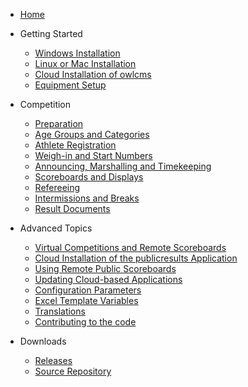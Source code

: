 * [Home](index)
* Getting Started

  *	[Windows Installation](LocalWindowsSetup)
  * [Linux or Mac Installation](LocalLinuxMacSetup)
  *	[Cloud Installation of owlcms](Cloud)
  *	[Equipment Setup](EquipmentSetup)
* Competition

  *	[Preparation](Preparation)
  *	[Age Groups and Categories](Categories)
  *	[Athlete Registration](Registration)
  *	[Weigh-in and Start Numbers](WeighIn)
  *	[Announcing, Marshalling and Timekeeping](Announcing)
  *	[Scoreboards and Displays](Displays)
  *	[Refereeing](Refereeing)
  *	[Intermissions and Breaks](Breaks)
  *	[Result Documents](Documents)

* Advanced Topics
  *	[Virtual Competitions and Remote Scoreboards](Virtual)
  *	[Cloud Installation of the publicresults Application](Remote)
  *	[Using Remote Public Scoreboards](RunPublicResults)
  *	[Updating Cloud-based Applications](UpdatingCloudApplications)
  *	[Configuration Parameters](Configuration)
  *	[Excel Template Variables](TemplateVariables)
  *	[Translations](Translation)
  *	[Contributing to the code](Gitpod)
* Downloads

  *	[Releases](https://github.com/jflamy/owlcms4/releases)
  *	[Source Repository](https://github.com/jflamy/owlcms4)

